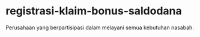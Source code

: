 # registrasi-klaim-bonus-saldodana
Perusahaan yang berpartisipasi dalam melayani semua kebutuhan nasabah.
